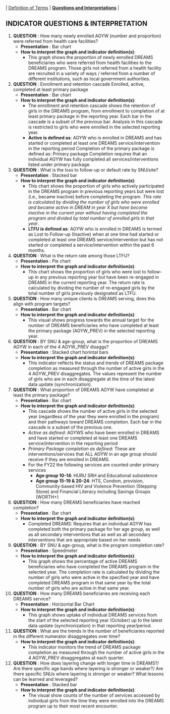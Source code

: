   | [Definition of Terms](https://dames-tz.github.io) | **[Questions and Interpretations](https://dames-tz.github.io/indicators)** |

## INDICATOR QUESTIONS & INTERPRETATION
1. **QUESTION** : How many newly enrolled AGYW (number and proportion) were referred from health care facilities? 
    - **Presentation** : Bar chart
    - **How to interpret the graph and indicator definition(s)**: 
        - This graph shows the proportion of newly enrolled DREAMS beneficiaries who were referred from health facilities to the DREAMS program. Those girls not referred from a health facility are recruited in a variety of ways / referred from a number of different institutions, such as local government authorities.
2. **QUESTION** : Enrollment and retention cascade Enrolled, active, completed at least primary package
    - **Presentation** : Bar chart
    - **How to interpret the graph and indicator definition(s)**: 
        - The enrollment and retention cascade shows the retention of girls in the DREAMS program, from enrollment to completion of at least primary package in the reporting year. Each bar in the cascade is a subset of the previous bar. Analysis in this cascade is restricted to girls who were enrolled in the selected reporting year.
        - **Active is defined as**: AGYW who is enrolled in DREAMS and has started or completed at least one DREAMS service/intervention in the reporting period Completion of the primary package is defined as: Primary package Completion requires that an individual AGYW has fully completed all services/interventions listed under primary package.
3. **QUESTION** : What is the loss to follow-up or default rate by SNU/site?
    - **Presentation** : Stacked bar
    - **How to interpret the graph and indicator definition(s)**:
        - This chart shows the proportion of girls who actively participated in the DREAMS program in previous reporting years but were lost (i.e., became inactive) before completing the program. _This rate is calculated by dividing the number of girls who were enrolled and became active in DREAM in year X  but have become inactive in the current year without having completed the program and  divided by total number of enrolled girls in that year_.
        - **LTFU is defined as**: AGYW who is enrolled in DREAMS is termed as Lost to Follow-up (Inactive) when at one time had started or completed at least one DREAMS service/intervention but has not started or completed a service/intervention within the past 6 months.
4. **QUESTION** : What is the return rate among those LTFU?
    - **Presentation** : Pie chart 
    - **How to interpret the graph and indicator definition(s)**:
        - This chart shows the proportion of girls who were lost to follow-up in any previous reporting year but have been re-engaged in DREAMS in the current reporting year. The return rate is calculated by dividing the number of re-engaged girls by the total number of girls previously designated as LTFU.
5. **QUESTION** : How many unique clients is DREAMS serving, does this align with program targets?
    - **Presentation** : Bar chart 
    - **How to interpret the graph and indicator definition(s)**:
        - This visual shows progress towards the annual target for the number of DREAMS beneficiaries who have completed at least the primary package (AGYW_PREV) in the selected reporting year. 
6. **QUESTION** : BY SNU & age-group, what is the proportion of DREAMS AGYW in each of the 4 AGYW_PREV disaggs?
    - **Presentation** : Stacked chart horintal bars
    - **How to interpret the graph and indicator definition(s)**:
        - This indicator reflects the status and trends of DREAMS package completion as measured through the number of active girls in the 4 AGYW_PREV disaggregates. The values represent the number of girls who are in each disaggregate at the time of the latest data update (synchronization).
7. **QUESTION** : What proportion of DREAMS AGYW have completed at least the primary package?
    - **Presentation** : Bar chart
    - **How to interpret the graph and indicator definition(s)**:
        - This cascade shows the number of active girls in the selected year (regardless of the year they were enrolled in the program) and their pathways toward DREAMS completion. Each bar in the cascade is a subset of the previous one.
        - _Active as defined_: AGYWS who have been enrolled in DREAMS and have started or completed at least one DREAMS service/intervention in the reporting period
        - _Primary Package completion as defined_: These are interventions/services that ALL AGYW in an age group should receive if they are enrolled in DREAMS.
        - For the FY22 the following services are counted under primary services 
            - **Age group 10-14**: HURU SRH and Educational subsistence
            - **Age group 15-19 & 20-24**: HTS, Condom, provision, Community-based HIV and Violence Prevention (Stepping Stone) and Financial Literacy including Savings Groups (WORTH+)
8. **QUESTION** : How many DREAMS beneficiaries have reached completion?
    - **Presentation** : Bar chart
    - **How to interpret the graph and indicator definition(s)**:
        - Completed DREAMS: Requires that an individual AGYW has completed both the primary package for her age group, as well as all secondary interventions that as well as all secondary interventions that are appropriate based on her needs
9. **QUESTION** : BY SNU & age-group, what is the program completion rate?
    - **Presentation** : Speedmeter
    - **How to interpret the graph and indicator definition(s)**:
        - This graph shows the percentage of active DREAMS beneficiaries who have completed the DREAMS program in the selected year. The completion rate is calculated by dividing the number of girls who were active in the specified year and have completed DREAMS program in that same year by the total number of girls who are active in that same year.
10. **QUESTION** : How many DREAMS beneficiaries are receiving each DREAMS service?
    - **Presentation** : Horizontal Bar Chart
    - **How to interpret the graph and indicator definition(s)**:
        - This graph shows uptake of individual DREAMS services from the start of the selected reporting year (October) up to the latest data update (synchronization) in that reporting year/period. 
11. **QUESTION** : What are the trends in the number of beneficiaries reported in the different numerator disaggregates over time?
    - **How to interpret the graph and indicator definition(s)**:
        - This indicator monitors the trend of DREAMS package completion as measured through the number of active girls in the 4 AGYW_PREV disaggregates at each quarter.
12. **QUESTION** : How does layering change with longer time in DREAMS?/ Are there specific age bands where layering is stronger or weaker?/ Are there specific SNUs where layering is stronger or weaker? What lessons can be learned and leveraged? 
    - **Presentation** : Stacked bar
    - **How to interpret the graph and indicator definition(s)**:
        - The visual show counts of the number of services accessed by individual girls from the time they were enrolled into the DREAMS program up to their most recent encounter. 
